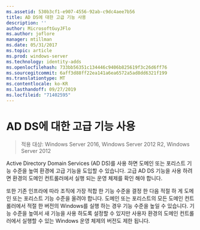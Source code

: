 ```yaml
---
ms.assetid: 530b3cf1-e907-4556-92ab-c9dc4aee7b56
title: AD DS에 대한 고급 기능 사용
description: ''
author: MicrosoftGuyJFlo
ms.author: joflore
manager: mtillman
ms.date: 05/31/2017
ms.topic: article
ms.prod: windows-server
ms.technology: identity-adds
ms.openlocfilehash: 733bb56351c134446c9406b825619f3c26d6ff76
ms.sourcegitcommit: 6aff3d88ff22ea141a6ea6572a5ad8dd6321f199
ms.translationtype: MT
ms.contentlocale: ko-KR
ms.lasthandoff: 09/27/2019
ms.locfileid: "71402595"
---
```

# <a name="enabling-advanced-features-for-ad-ds"></a>AD DS에 대한 고급 기능 사용

>적용 대상: Windows Server 2016, Windows Server 2012 R2, Windows Server 2012

Active Directory Domain Services (AD DS)를 사용 하면 도메인 또는 포리스트 기능 수준을 높여 환경에 고급 기능을 도입할 수 있습니다. 고급 AD DS 기능을 사용 하려면 환경의 도메인 컨트롤러에서 실행 되는 운영 체제를 확인 해야 합니다.   
  
또한 기존 인프라에 따라 조직에 가장 적합 한 기능 수준을 결정 한 다음 적절 하 게 도메인 또는 포리스트 기능 수준을 올려야 합니다. 도메인 또는 포리스트의 모든 도메인 컨트롤러에서 적절 한 버전의 Windows를 실행 하는 경우 기능 수준을 높일 수 있습니다. 기능 수준을 높여서 새 기능을 사용 하도록 설정할 수 있지만 사용자 환경의 도메인 컨트롤러에서 실행할 수 있는 Windows 운영 체제의 버전도 제한 됩니다.  
        
  


